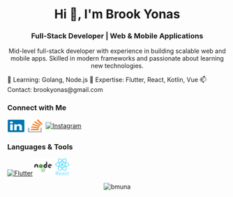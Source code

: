 <h1 align="center">Hi 👋, I'm Brook Yonas</h1> <h3 align="center">Full-Stack Developer | Web & Mobile Applications</h3> <p align="center"> Mid-level full-stack developer with experience in building scalable web and mobile apps. Skilled in modern frameworks and passionate about learning new technologies. </p>
🌱 Learning: Golang, Node.js
💬 Expertise: Flutter, React, Kotlin, Vue
📫 Contact: brookyonas@gmail.com
<h3 align="left">Connect with Me</h3> <p align="left"> <a href="https://linkedin.com/in/biruk-yonas" target="blank"><img align="center" src="https://raw.githubusercontent.com/devicons/devicon/master/icons/linkedin/linkedin-original.svg" alt="LinkedIn" height="30" width="40" /></a> <a href="https://stackoverflow.com/users/14139196" target="blank"><img align="center" src="https://raw.githubusercontent.com/devicons/devicon/master/icons/stackoverflow/stackoverflow-original.svg" alt="Stack Overflow" height="30" width="40" /></a> <a href="https://instagram.com/brook__yonas" target="blank"><img align="center" src="https://raw.githubusercontent.com/devicons/devicon/master/icons/instagram/instagram-original.svg" alt="Instagram" height="30" width="40" /></a> </p>
<h3 align="left">Languages & Tools</h3> <p align="left"> <!-- Add icons as necessary --> <a href="https://flutter.dev" target="_blank"><img src="https://www.vectorlogo.zone/logos/flutterio/flutterio-icon.svg" alt="Flutter" width="40" height="40"/></a> <a href="https://nodejs.org" target="_blank"><img src="https://raw.githubusercontent.com/devicons/devicon/master/icons/nodejs/nodejs-original-wordmark.svg" alt="Node.js" width="40" height="40"/></a> <a href="https://reactjs.org" target="_blank"><img src="https://raw.githubusercontent.com/devicons/devicon/master/icons/react/react-original-wordmark.svg" alt="React" width="40" height="40"/></a> <!-- Add more if needed --> </p>
<p align="center"> <img src="https://github-readme-stats.vercel.app/api/top-langs?username=bmuna&show_icons=true&locale=en&layout=compact" alt="bmuna" /> </p>
